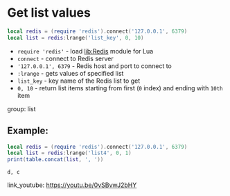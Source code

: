 # Get list values

```lua
local redis = (require 'redis').connect('127.0.0.1', 6379)
local list = redis:lrange('list_key', 0, 10)
```

- `require 'redis'` - load [lib:Redis](https://onelinerhub.com/lua-redis/how-to-install-lua-redis-module) module for Lua
- `connect` - connect to Redis server
- `'127.0.0.1', 6379` - Redis host and port to connect to
- `:lrange` - gets values of specified list
- `list_key` - key name of the Redis list to get
- `0, 10` - return list items starting from first (`0` index) and ending with `10th` item

group: list

## Example: 
```lua
local redis = (require 'redis').connect('127.0.0.1', 6379)
local list = redis:lrange('list4', 0, 1)
print(table.concat(list, ', '))
```
```
d, c

```

link_youtube: https://youtu.be/0vSBvwJ2bHY
